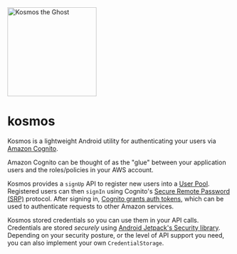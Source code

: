 <img alt="Kosmos the Ghost" src="https://user-images.githubusercontent.com/899569/109872251-c9740e00-7c31-11eb-8bab-f57163b43ff9.jpg" width="200">


# kosmos

Kosmos is a lightweight Android utility for authenticating your users via [Amazon Cognito](https://aws.amazon.com/cognito/).

Amazon Cognito can be thought of as the "glue" between your application users and the roles/policies in your AWS account.

Kosmos provides a `signUp` API to register new users into a [User Pool](https://aws.amazon.com/premiumsupport/knowledge-center/cognito-user-pools-identity-pools/). Registered users can then `signIn` using Cognito's [Secure Remote Password (SRP)](https://en.wikipedia.org/wiki/Secure_Remote_Password_protocol) protocol. After signing in, [Cognito grants auth tokens](https://docs.aws.amazon.com/cognito/latest/developerguide/amazon-cognito-user-pools-using-tokens-with-identity-providers.html), which can be used to authenticate requests to other Amazon services.

Kosmos stored credentials so you can use them in your API calls. Credentials are stored _securely_ using [Android Jetpack's Security library](https://developer.android.com/jetpack/androidx/releases/security). Depending on your security posture, or the level of API support you need, you can also implement your own `CredentialStorage`.
